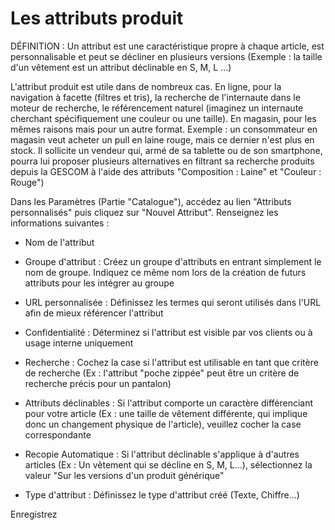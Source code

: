 # Les attributs produit
DÉFINITION : Un attribut est une caractéristique propre à chaque article, est personnalisable et peut se décliner en plusieurs versions (Exemple : la taille d'un vêtement est un attribut déclinable en S, M, L ...)

L'attribut produit est utile dans de nombreux cas.
En ligne, pour la navigation à facette (filtres et tris), la recherche de l'internaute dans le moteur de recherche, le référencement naturel (imaginez un internaute cherchant spécifiquement une couleur ou une taille). 
En magasin, pour les mêmes raisons mais pour un autre format. Exemple : un consommateur en magasin veut acheter un pull en laine rouge, mais ce dernier n'est plus en stock. Il sollicite un vendeur qui, armé de sa tablette ou de son smartphone, pourra lui proposer plusieurs alternatives en filtrant sa recherche produits depuis la GESCOM à l'aide des attributs "Composition : Laine" et "Couleur : Rouge")

Dans les Paramètres (Partie "Catalogue"), accédez au lien "Attributs personnalisés" puis cliquez sur "Nouvel Attribut". 
Renseignez les informations suivantes :


- Nom de l'attribut

- Groupe d'attribut : Créez un groupe d'attributs en entrant simplement le nom de groupe. Indiquez ce même nom lors de la création de futurs attributs pour les intégrer au groupe

- URL personnalisée : Définissez les termes qui seront utilisés dans l'URL afin de mieux référencer l'attribut

- Confidentialité : Déterminez si l'attribut est visible par vos clients ou à usage interne uniquement

- Recherche : Cochez la case si l'attribut est utilisable en tant que critère de recherche (Ex : l'attribut "poche zippée" peut être un critère de recherche précis pour un pantalon)

- Attributs déclinables : Si l'attribut comporte un caractère différenciant pour votre article (Ex : une taille de vêtement différente, qui implique donc un changement physique de l'article), veuillez cocher la case correspondante

- Recopie Automatique : Si l'attribut déclinable s'applique à d'autres articles (Ex : Un vêtement qui se décline en S, M, L...), sélectionnez la valeur "Sur les versions d'un produit générique"

- Type d'attribut : Définissez le type d'attribut créé (Texte, Chiffre...)

 

Enregistrez